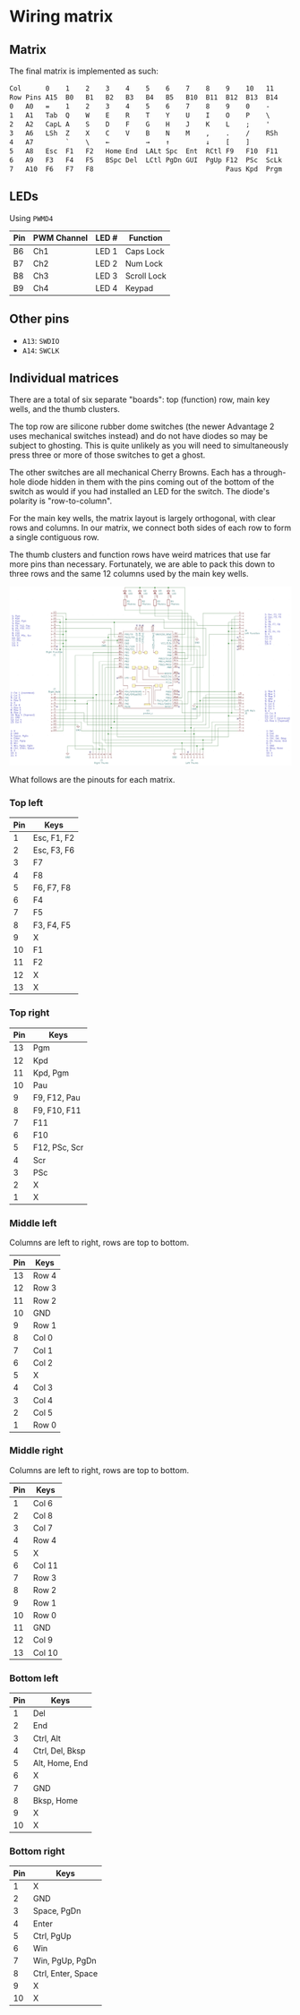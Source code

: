 # Wiring matrix

## Matrix

The final matrix is implemented as such:

```
Col      0    1    2    3    4    5    6    7    8    9    10   11
Row Pins A15  B0   B1   B2   B3   B4   B5   B10  B11  B12  B13  B14
0   A0   =    1    2    3    4    5    6    7    8    9    0    -
1   A1   Tab  Q    W    E    R    T    Y    U    I    O    P    \
2   A2   CapL A    S    D    F    G    H    J    K    L    ;    '
3   A6   LSh  Z    X    C    V    B    N    M    ,    .    /    RSh
4   A7        `    \    ←         →    ↑         ↓    [    ]
5   A8   Esc  F1   F2   Home End  LALt Spc  Ent  RCtl F9   F10  F11
6   A9   F3   F4   F5   BSpc Del  LCtl PgDn GUI  PgUp F12  PSc  ScLk
7   A10  F6   F7   F8                                 Paus Kpd  Prgm
```

## LEDs

Using `PWMD4`

| Pin | PWM Channel | LED # | Function    |
|-----|-------------|-------|-------------|
| B6  | Ch1         | LED 1 | Caps Lock   |
| B7  | Ch2         | LED 2 | Num Lock    |
| B8  | Ch3         | LED 3 | Scroll Lock |
| B9  | Ch4         | LED 4 | Keypad      |

## Other pins

* `A13`: `SWDIO`
* `A14`: `SWCLK`

## Individual matrices

There are a total of six separate "boards": top (function) row, main
key wells, and the thumb clusters.

The top row are silicone rubber dome switches (the newer Advantage 2
uses mechanical switches instead) and do not have diodes so may be
subject to ghosting. This is quite unlikely as you will need to
simultaneously press three or more of those switches to get a ghost.

The other switches are all mechanical Cherry Browns. Each has a
through-hole diode hidden in them with the pins coming out of the
bottom of the switch as would if you had installed an LED for the
switch. The diode's polarity is "row-to-column".

For the main key wells, the matrix layout is largely orthogonal, with
clear rows and columns. In our matrix, we connect both sides of each
row to form a single contiguous row.

The thumb clusters and function rows have weird matrices that use far
more pins than necessary. Fortunately, we are able to pack this down
to three rows and the same 12 columns used by the main key wells.

![Schematic](images/schematic.png)

What follows are the pinouts for each matrix.

### Top left

| Pin | Keys        |
|-----|-------------|
| 1   | Esc, F1, F2 |
| 2   | Esc, F3, F6 |
| 3   | F7          |
| 4   | F8          |
| 5   | F6, F7, F8  |
| 6   | F4          |
| 7   | F5          |
| 8   | F3, F4, F5  |
| 9   | X           |
| 10  | F1          |
| 11  | F2          |
| 12  | X           |
| 13  | X           |

### Top right

| Pin | Keys          |
|-----|---------------|
| 13  | Pgm           |
| 12  | Kpd           |
| 11  | Kpd, Pgm      |
| 10  | Pau           |
| 9   | F9, F12, Pau  |
| 8   | F9, F10, F11  |
| 7   | F11           |
| 6   | F10           |
| 5   | F12, PSc, Scr |
| 4   | Scr           |
| 3   | PSc           |
| 2   | X             |
| 1   | X             |

### Middle left

Columns are left to right, rows are top to bottom.

| Pin | Keys  |
|-----|-------|
| 13  | Row 4 |
| 12  | Row 3 |
| 11  | Row 2 |
| 10  | GND   |
| 9   | Row 1 |
| 8   | Col 0 |
| 7   | Col 1 |
| 6   | Col 2 |
| 5   | X     |
| 4   | Col 3 |
| 3   | Col 4 |
| 2   | Col 5 |
| 1   | Row 0 |

### Middle right

Columns are left to right, rows are top to bottom.

| Pin | Keys   |
|-----|--------|
| 1   | Col 6  |
| 2   | Col 8  |
| 3   | Col 7  |
| 4   | Row 4  |
| 5   | X      |
| 6   | Col 11 |
| 7   | Row 3  |
| 8   | Row 2  |
| 9   | Row 1  |
| 10  | Row 0  |
| 11  | GND    |
| 12  | Col 9  |
| 13  | Col 10 |

### Bottom left

| Pin | Keys            |
|-----|-----------------|
| 1   | Del             |
| 2   | End             |
| 3   | Ctrl, Alt       |
| 4   | Ctrl, Del, Bksp |
| 5   | Alt, Home, End  |
| 6   | X               |
| 7   | GND             |
| 8   | Bksp, Home      |
| 9   | X               |
| 10  | X               |

### Bottom right

| Pin | Keys               |
|-----|--------------------|
| 1   | X                  |
| 2   | GND                |
| 3   | Space, PgDn        |
| 4   | Enter              |
| 5   | Ctrl, PgUp         |
| 6   | Win                |
| 7   | Win, PgUp, PgDn    |
| 8   | Ctrl, Enter, Space |
| 9   | X                  |
| 10  | X                  |

